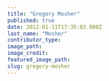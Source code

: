 ```yaml
---
title: "Gregory Mosher"
published: true
date: 2012-01-11T17:35:03.000Z
last_name: "Mosher"
contributor_type:
image_path:
image_credit:
featured_image_path:
slug: gregory-mosher
---
```

